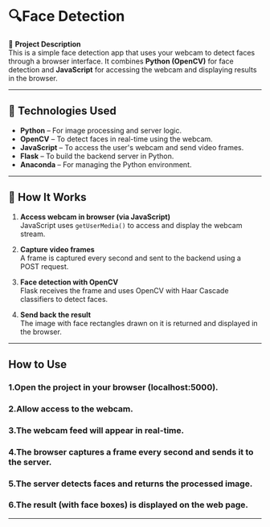 # 🔍Face Detection

🎯 **Project Description**  
This is a simple  face detection app that uses your webcam to detect faces through a browser interface. It combines **Python (OpenCV)** for face detection and **JavaScript** for accessing the webcam and displaying results in the browser.

---

## 🧰 Technologies Used

- **Python** – For image processing and server logic.
- **OpenCV** – To detect faces in real-time using the webcam.
- **JavaScript** – To access the user's webcam and send video frames.
- **Flask** – To build the backend server in Python.
- **Anaconda** – For managing the Python environment.

---

## 📸 How It Works

1. **Access webcam in browser (via JavaScript)**  
   JavaScript uses `getUserMedia()` to access and display the webcam stream.

2. **Capture video frames**  
   A frame is captured every second and sent to the backend using a POST request.

3. **Face detection with OpenCV**  
   Flask receives the frame and uses OpenCV with Haar Cascade classifiers to detect faces.

4. **Send back the result**  
   The image with face rectangles drawn on it is returned and displayed in the browser.

---

## How to Use

### 1.Open the project in your browser (localhost:5000).
### 2.Allow access to the webcam.
### 3.The webcam feed will appear in real-time.
### 4.The browser captures a frame every second and sends it to the server.
### 5.The server detects faces and returns the processed image.
### 6.The result (with face boxes) is displayed on the web page.

---
